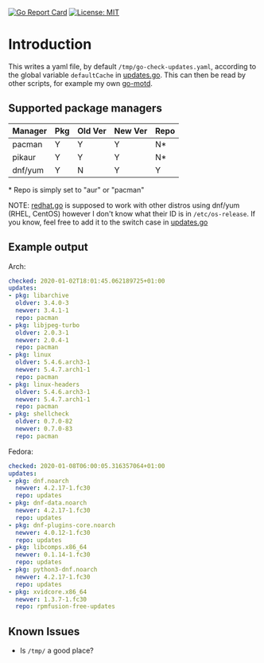 [![Go Report Card](https://goreportcard.com/badge/github.com/cosandr/go-check-updates)](https://goreportcard.com/report/github.com/cosandr/go-check-updates) [![License: MIT](https://img.shields.io/badge/License-MIT-blue.svg)](https://github.com/cosandr/go-check-updates/blob/master/LICENSE)

# Introduction

This writes a yaml file, by default `/tmp/go-check-updates.yaml`, according to the global variable `defaultCache` in [updates.go](./updates.go). This can then be read by other scripts, for example my own [go-motd](https://github.com/cosandr/go-motd).

## Supported package managers

Manager | Pkg | Old Ver | New Ver | Repo
--- | --- | --- | --- | ----
pacman | Y | Y | Y | N*
pikaur | Y | Y | Y | N*
dnf/yum | Y | N | Y | Y

\* Repo is simply set to "aur" or "pacman"

NOTE: [redhat.go](./redhat/redhat.go) is supposed to work with other distros using dnf/yum (RHEL, CentOS) however I don't know what their ID is in `/etc/os-release`. If you know, feel free to add it to the switch case in [updates.go](./updates.go)

## Example output

Arch:

```yaml
checked: 2020-01-02T18:01:45.062189725+01:00
updates:
- pkg: libarchive
  oldver: 3.4.0-3
  newver: 3.4.1-1
  repo: pacman
- pkg: libjpeg-turbo
  oldver: 2.0.3-1
  newver: 2.0.4-1
  repo: pacman
- pkg: linux
  oldver: 5.4.6.arch3-1
  newver: 5.4.7.arch1-1
  repo: pacman
- pkg: linux-headers
  oldver: 5.4.6.arch3-1
  newver: 5.4.7.arch1-1
  repo: pacman
- pkg: shellcheck
  oldver: 0.7.0-82
  newver: 0.7.0-83
  repo: pacman
```

Fedora:

```yaml
checked: 2020-01-08T06:00:05.316357064+01:00
updates:
- pkg: dnf.noarch
  newver: 4.2.17-1.fc30
  repo: updates
- pkg: dnf-data.noarch
  newver: 4.2.17-1.fc30
  repo: updates
- pkg: dnf-plugins-core.noarch
  newver: 4.0.12-1.fc30
  repo: updates
- pkg: libcomps.x86_64
  newver: 0.1.14-1.fc30
  repo: updates
- pkg: python3-dnf.noarch
  newver: 4.2.17-1.fc30
  repo: updates
- pkg: xvidcore.x86_64
  newver: 1.3.7-1.fc30
  repo: rpmfusion-free-updates
```

## Known Issues

- Is `/tmp/` a good place?
